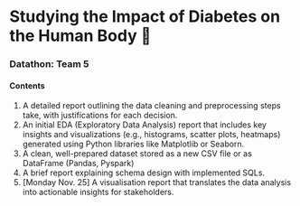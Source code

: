 # Studying the Impact of Diabetes on the Human Body &#x1F3E5;
### Datathon: Team 5

#### Contents

1. A detailed report outlining the data cleaning and preprocessing steps take, with justifications for each decision.
2. An initial EDA (Exploratory Data Analysis) report that includes key insights and visualizations (e.g., histograms, scatter plots, heatmaps) generated using Python libraries like Matplotlib or Seaborn.
3. A clean, well-prepared dataset stored as a new CSV file or as DataFrame (Pandas, Pyspark)
4. A brief report explaining schema design with implemented SQLs.
5. [Monday Nov. 25] A visualisation report that translates the data analysis into actionable insights for stakeholders.
